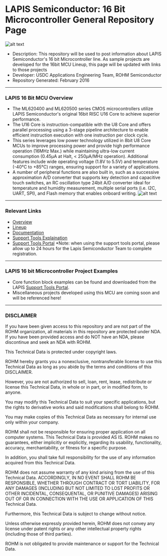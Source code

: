 # LAPIS Semiconductor: 16 Bit Microcontroller General Repository Page
![alt text](http://www.lapis-semi.com/en/semicon/miconlp/images/hp-mcu_title_en@2x.gif "LAPIS LPMCU Banner")

* Description:  This repository will be used to post information about LAPIS Semiconductor's 16 bit Microcontroller line.  As sample projects are developed for the 16bit MCU Lineup, this page will be updated with links to those projects
* Developer: USDC Applications Engineering Team, ROHM Semiconductor
* Repository Generated: February 2016

----
### LAPIS 16 Bit MCU Overview
* The ML620400 and ML620500 series CMOS microcontrollers utilize LAPIS Semiconductor's original 16bit RISC U16 Core to achieve superior performance. 
* The U16 Core is instruction-compatible with the U8 Core and offers parallel processing using a 3-stage pipeline architecture to enable efficient instruction execution with one instruction per clock cycle. 
* This series leverages low power technology utilized in 8bit U8 Core MCUs to improve processing power and provide high performance operation (16MHz Max.) while maintaining ultra-low current consumption (0.45μA at Halt, < 250μA/MHz operation). Additional features include wide operating voltage (1.8V to 5.5V) and temperature (-40℃ to +85℃) ranges, ensuring support for a variety of applications.
* A number of peripheral functions are also built in, such as a successive approximation A/D converter that supports key detection and capacitive touch switches, an RC oscillation type 24bit A/D converter ideal for temperature and humidity measurement, multiple serial ports (i.e. I2C, UART, SPI), and Flash memory that enables onboard writing.
![alt text](http://www.lapis-semi.com/en/semicon/miconlp/images/hp-mcu_pic01_L_en.gif "Overview1")

-----
### Relevant Links
* [Overview](http://www.lapis-semi.com/en/semicon/miconlp/hp-mcu.html#um|TabPage2)
* [Lineup](http://www.lapis-semi.com/en/semicon/miconlp/hp-mcu.html#um|TabPage1)
* [Documentation](http://www.lapis-semi.com/en/semicon/miconlp/hp-mcu.html#um|TabPage3)
* [Support Tools Explaination](http://www.lapis-semi.com/en/semicon/miconlp/software.html)
* [Support Tools Portal](https://www.lapis-semi.com/cgi-bin/MyLAPIS/regi/login.cgi)
*Note: when using the support tools portal, please allow up to 24 hours for the Lapis Semiconductor Team to complete registration.

-----
### LAPIS 16 bit Microcontroller Project Examples
* Core function block examples can be found and downloaded from the LAPIS [Support Tools Portal](https://www.lapis-semi.com/cgi-bin/MyLAPIS/regi/login.cgi).  
* Miscellaneous projects developed using this MCU are coming soon and will be referenced here!
----
### DISCLAIMER
If you have been given access to this repository and are not part of the ROHM organization, all materials in this repository are protected under NDA.
If you have been provided access and do NOT have an NDA, please discontinue and seek an NDA with ROHM.

This Technical Data is protected under copyright laws.

ROHM hereby grants you a nonexclusive, nontransferable license to use this Technical Data 
as long as you abide by the terms and conditions of this DISCLAIMER. 

However, you are not authorized to sell, loan, rent, lease, redistribute or license this Technical Data, 
in whole or in part, or in modified form, to anyone.

You may modify this Technical Data to suit your specific applications, but the rights to derivative works and said modifications shall belong to ROHM. 

You may make copies of this Technical Data as necessary for internal use only within your company.

ROHM shall not be responsible for ensuring proper application on all computer systems.
This Technical Data is provided AS IS. ROHM makes no guarantees, either implicitly or explicitly, regarding its usability, functionality, accuracy, merchantability, or fitness for a specific purpose.

In addition, you shall take full responsibility for the use of any information acquired from this Technical Data. 

ROHM does not assume warranty of any kind arising from the use of this Technical Data. ACCORDINGLY, 
IN NO EVENT SHALL ROHM BE RESPONSIBLE, WHETHER THROUGH CONTRACT OR TORT LIABILITY, 
FOR ANY DAMAGES (INCLUDING BUT NOT LIMITED TO LOST PROFITS OR OTHER INCIDENTAL, CONSEQUENTAL, 
OR PUNITIVE DAMAGES) ARISING OUT OF OR IN CONNECTION WITH THE USE OR APPLICATION OF THIS Technical Data.

Furthermore, this Technical Data is subject to change without notice.

Unless otherwise expressly provided herein, ROHM does not convey any license under patent rights or any other intellectual property rights (including those of third parties).

ROHM is not obligated to provide maintenance or support for the Technical Data.
